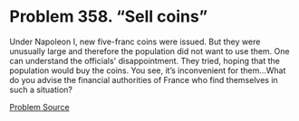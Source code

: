 # Problem 358. “Sell coins”

Under Napoleon I, new five-franc coins were issued. But they were unusually large and therefore the population did not want to use them. One can understand the officials' disappointment. They tried, hoping that the population would buy the coins. You see, it’s inconvenient for them...What do you advise the financial authorities of France who find themselves in such a situation?

[Problem Source](https://www.trizland.ru/tasks/1650/)